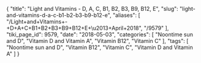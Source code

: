 {
    "title": "Light and Vitamins - D, A, C, B1, B2, B3, B9, B12, E",
    "slug": "light-and-vitamins-d-a-c-b1-b2-b3-b9-b12-e",
    "aliases": [
        "/Light+and+Vitamins+-+D+A+C+B1+B2+B3+B9+B12+E+\u2013+April+2018",
        "/9579"
    ],
    "tiki_page_id": 9579,
    "date": "2018-05-03",
    "categories": [
        "Noontime sun and D",
        "Vitamin D and Vitamin A",
        "Vitamin B12",
        "Vitamin C"
    ],
    "tags": [
        "Noontime sun and D",
        "Vitamin B12",
        "Vitamin C",
        "Vitamin D and Vitamin A"
    ]
}